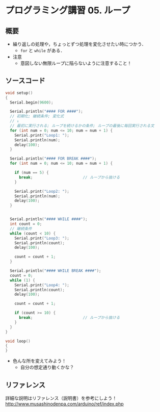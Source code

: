 # プログラミング講習 05. ループ
## 概要
+ 繰り返しの処理や，ちょっとずつ処理を変化させたい時につかう．
	- `for` と `while` がある．
+ 注意
	- 意図しない無限ループに陥らないように注意すること！


## ソースコード
```cpp
void setup()
{
  Serial.begin(9600);

  Serial.println("#### FOR ####");
  // 初期化; 継続条件; 変化式
  // ↓
  // 最初に実行される; ループを続けるかの条件; ループの最後に毎回実行される文
  for (int num = 0; num <= 10; num = num + 1) {
    Serial.print("Loop1: ");
    Serial.println(num);
    delay(100);
  }

  Serial.println("#### FOR BREAK ####");
  for (int num = 0; num <= 10; num = num + 1) {

    if (num == 5) {
      break;                      // ループから抜ける
    }

    Serial.print("Loop2: ");
    Serial.println(num);
    delay(100);
  }


  Serial.println("#### WHILE ####");
  int count = 0;
  // 継続条件
  while (count < 10) {
    Serial.print("Loop3: ");
    Serial.println(count);
    delay(100);

    count = count + 1;
  }

  Serial.println("#### WHILE BREAK ####");
  count = 0;
  while (1) {
    Serial.print("Loop4: ");
    Serial.println(count);
    delay(100);

    count = count + 1;

    if (count >= 10) {
      break;                      // ループから抜ける
    }
  }
}

void loop()
{
}
```

+ 色んな所を変えてみよう！
	- 自分の想定通り動くかな？


## リファレンス
詳細な説明はリファレンス（説明書）を参考にしよう！  
http://www.musashinodenpa.com/arduino/ref/index.php